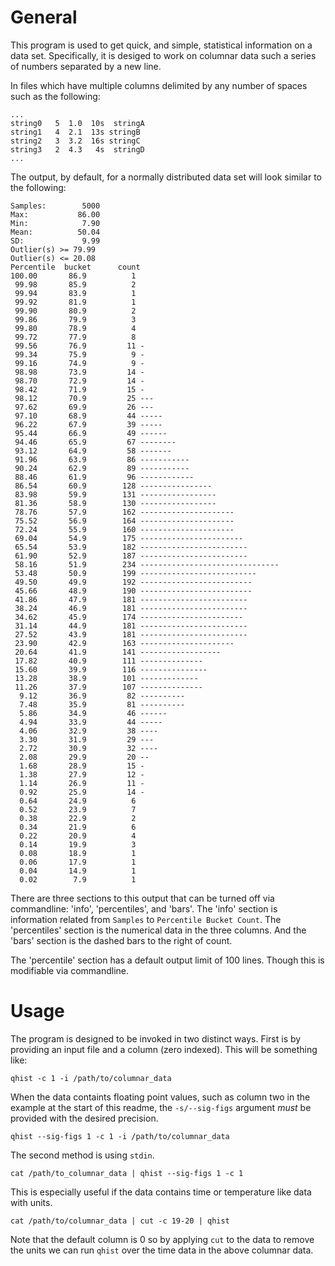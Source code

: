# General
This program is used to get quick, and simple, statistical information on a data set. Specifically, it is desiged to work on columnar data such a series of numbers separated by a new line.

In files which have multiple columns delimited by any number of spaces such as the following:

```
...
string0   5  1.0  10s  stringA 
string1   4  2.1  13s stringB
string2   3  3.2  16s stringC 
string3   2  4.3   4s  stringD
... 
```

The output, by default, for a normally distributed data set will look similar to the following:

```
Samples:        5000
Max:           86.00
Min:            7.90
Mean:          50.04
SD:             9.99
Outlier(s) >= 79.99
Outlier(s) <= 20.08
Percentile  bucket      count
100.00       86.9          1 
 99.98       85.9          2 
 99.94       83.9          1 
 99.92       81.9          1 
 99.90       80.9          2 
 99.86       79.9          3 
 99.80       78.9          4 
 99.72       77.9          8 
 99.56       76.9         11 -
 99.34       75.9          9 -
 99.16       74.9          9 -
 98.98       73.9         14 -
 98.70       72.9         14 -
 98.42       71.9         15 -
 98.12       70.9         25 ---
 97.62       69.9         26 ---
 97.10       68.9         44 -----
 96.22       67.9         39 -----
 95.44       66.9         49 ------
 94.46       65.9         67 --------
 93.12       64.9         58 -------
 91.96       63.9         86 -----------
 90.24       62.9         89 -----------
 88.46       61.9         96 ------------
 86.54       60.9        128 ----------------
 83.98       59.9        131 -----------------
 81.36       58.9        130 -----------------
 78.76       57.9        162 ---------------------
 75.52       56.9        164 ---------------------
 72.24       55.9        160 ---------------------
 69.04       54.9        175 -----------------------
 65.54       53.9        182 ------------------------
 61.90       52.9        187 ------------------------
 58.16       51.9        234 -------------------------------
 53.48       50.9        199 --------------------------
 49.50       49.9        192 -------------------------
 45.66       48.9        190 -------------------------
 41.86       47.9        181 ------------------------
 38.24       46.9        181 ------------------------
 34.62       45.9        174 -----------------------
 31.14       44.9        181 ------------------------
 27.52       43.9        181 ------------------------
 23.90       42.9        163 ---------------------
 20.64       41.9        141 ------------------
 17.82       40.9        111 --------------
 15.60       39.9        116 ---------------
 13.28       38.9        101 -------------
 11.26       37.9        107 --------------
  9.12       36.9         82 ----------
  7.48       35.9         81 ----------
  5.86       34.9         46 ------
  4.94       33.9         44 -----
  4.06       32.9         38 ----
  3.30       31.9         29 ---
  2.72       30.9         32 ----
  2.08       29.9         20 --
  1.68       28.9         15 -
  1.38       27.9         12 -
  1.14       26.9         11 -
  0.92       25.9         14 -
  0.64       24.9          6 
  0.52       23.9          7 
  0.38       22.9          2 
  0.34       21.9          6 
  0.22       20.9          4 
  0.14       19.9          3 
  0.08       18.9          1 
  0.06       17.9          1 
  0.04       14.9          1 
  0.02        7.9          1 
```

There are three sections to this output that can be turned off via commandline: 'info', 'percentiles', and 'bars'. The 'info' section is information related from `Samples` to `Percentile Bucket Count`. The 'percentiles' section is the numerical data in the three columns. And the 'bars' section is the dashed bars to the right of count.

The 'percentile' section has a default output limit of 100 lines. Though this is modifiable via commandline.

# Usage
The program is designed to be invoked in two distinct ways. First is by providing an input file and a column (zero indexed). This will be something like:

`qhist -c 1 -i /path/to/columnar_data`

When the data containts floating point values, such as column two in the example at the start of this readme, the `-s/--sig-figs` argument *must* be provided with the desired precision. 

`qhist --sig-figs 1 -c 1 -i /path/to/columnar_data`

The second method is using `stdin`. 

`cat /path/to_columnar_data | qhist --sig-figs 1 -c 1`

This is especially useful if the data contains time or temperature like data with units.

`cat /path/to/columnar_data | cut -c 19-20 | qhist`

Note that the default column is 0 so by applying `cut` to the data to remove the units we can run `qhist` over the time data in the above columnar data.




